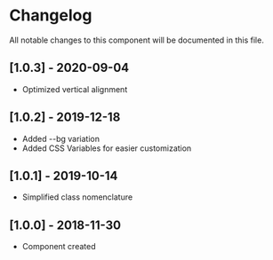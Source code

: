 # Changelog
All notable changes to this component will be documented in this file.

## [1.0.3] - 2020-09-04
- Optimized vertical alignment

## [1.0.2] - 2019-12-18
- Added --bg variation 
- Added CSS Variables for easier customization

## [1.0.1] - 2019-10-14
- Simplified class nomenclature

## [1.0.0] - 2018-11-30
- Component created